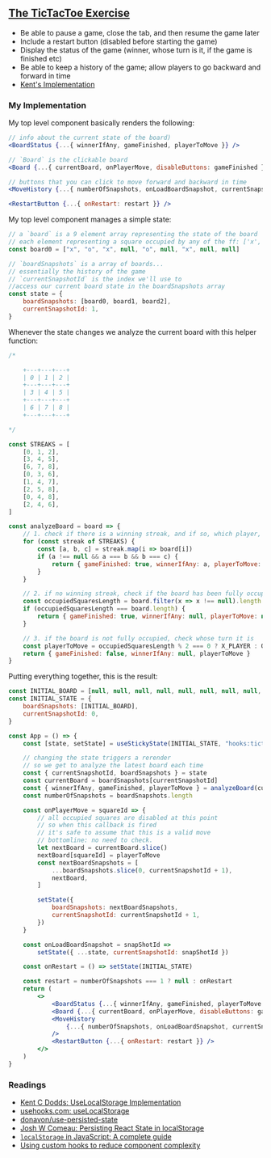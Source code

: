## [The TicTacToe Exercise](https://react-hooks.netlify.app/4)

-   Be able to pause a game, close the tab, and then resume the game later
-   Include a restart button (disabled before starting the game)
-   Display the status of the game (winner, whose turn is it, if the game is finished etc)
-   Be able to keep a history of the game; allow players to go backward and forward in time
-   [Kent's Implementation](https://github.com/kentcdodds/react-hooks/blob/main/src/final/04.extra-3.js)

### My Implementation

My top level component basically renders the following:

```jsx
// info about the current state of the board)
<BoardStatus {...{ winnerIfAny, gameFinished, playerToMove }} />

// `Board` is the clickable board
<Board {...{ currentBoard, onPlayerMove, disableButtons: gameFinished }} />

// buttons that you can click to move forward and backward in time
<MoveHistory {...{ numberOfSnapshots, onLoadBoardSnapshot, currentSnapshotId }} />

<RestartButton {...{ onRestart: restart }} />

```

My top level component manages a simple state:

```jsx
// a `board` is a 9 element array representing the state of the board
// each element representing a square occupied by any of the ff: ['x', 'o', null]
const board0 = ["x", "o", "x", null, "o", null, "x", null, null]

// `boardSnapshots` is a array of boards...
// essentially the history of the game
// `currentSnapshotId` is the index we'll use to
//access our current board state in the boardSnapshots array
const state = {
    boardSnapshots: [board0, board1, board2],
    currentSnapshotId: 1,
}
```

Whenever the state changes we analyze the current board with this helper function:

```jsx
/*

    +---+---+---+
    | 0 | 1 | 2 |
    +---+---+---+
    | 3 | 4 | 5 |
    +---+---+---+
    | 6 | 7 | 8 |
    +---+---+---+

*/

const STREAKS = [
    [0, 1, 2],
    [3, 4, 5],
    [6, 7, 8],
    [0, 3, 6],
    [1, 4, 7],
    [2, 5, 8],
    [0, 4, 8],
    [2, 4, 6],
]

const analyzeBoard = board => {
    // 1. check if there is a winning streak, and if so, which player, return
    for (const streak of STREAKS) {
        const [a, b, c] = streak.map(i => board[i])
        if (a !== null && a === b && b === c) {
            return { gameFinished: true, winnerIfAny: a, playerToMove: null }
        }
    }

    // 2. if no winning streak, check if the board has been fully occupied
    const occupiedSquaresLength = board.filter(x => x !== null).length
    if (occupiedSquaresLength === board.length) {
        return { gameFinished: true, winnerIfAny: null, playerToMove: null }
    }

    // 3. if the board is not fully occupied, check whose turn it is
    const playerToMove = occupiedSquaresLength % 2 === 0 ? X_PLAYER : O_PLAYER
    return { gameFinished: false, winnerIfAny: null, playerToMove }
}
```

Putting everything together, this is the result:

```jsx
const INITIAL_BOARD = [null, null, null, null, null, null, null, null, null]
const INITIAL_STATE = {
    boardSnapshots: [INITIAL_BOARD],
    currentSnapshotId: 0,
}

const App = () => {
    const [state, setState] = useStickyState(INITIAL_STATE, "hooks:tictactoe")

    // changing the state triggers a rerender
    // so we get to analyze the latest board each time
    const { currentSnapshotId, boardSnapshots } = state
    const currentBoard = boardSnapshots[currentSnapshotId]
    const { winnerIfAny, gameFinished, playerToMove } = analyzeBoard(currentBoard)
    const numberOfSnapshots = boardSnapshots.length

    const onPlayerMove = squareId => {
        // all occupied squares are disabled at this point
        // so when this callback is fired
        // it's safe to assume that this is a valid move
        // bottomline: no need to check.
        let nextBoard = currentBoard.slice()
        nextBoard[squareId] = playerToMove
        const nextBoardSnapshots = [
            ...boardSnapshots.slice(0, currentSnapshotId + 1),
            nextBoard,
        ]

        setState({
            boardSnapshots: nextBoardSnapshots,
            currentSnapshotId: currentSnapshotId + 1,
        })
    }

    const onLoadBoardSnapshot = snapShotId =>
        setState({ ...state, currentSnapshotId: snapShotId })

    const onRestart = () => setState(INITIAL_STATE)

    const restart = numberOfSnapshots === 1 ? null : onRestart
    return (
        <>
            <BoardStatus {...{ winnerIfAny, gameFinished, playerToMove }} />
            <Board {...{ currentBoard, onPlayerMove, disableButtons: gameFinished }} />
            <MoveHistory
                {...{ numberOfSnapshots, onLoadBoardSnapshot, currentSnapshotId }}
            />
            <RestartButton {...{ onRestart: restart }} />
        </>
    )
}
```

### Readings

-   [Kent C Dodds: UseLocalStorage Implementation](https://github.com/kentcdodds/react-hooks/blob/main/src/final/02.extra-4.js)
-   [usehooks.com: useLocalStorage](https://usehooks.com/useLocalStorage/)
-   [donavon/use-persisted-state](https://github.com/donavon/use-persisted-state)
-   [Josh W Comeau: Persisting React State in localStorage](https://www.joshwcomeau.com/react/persisting-react-state-in-localstorage/)
-   [`localStorage` in JavaScript: A complete guide](https://blog.logrocket.com/localstorage-javascript-complete-guide/)
-   [Using custom hooks to reduce component complexity](https://monoglot.dev/articles/using-custom-hooks-to-reduce-component-complexity/)

